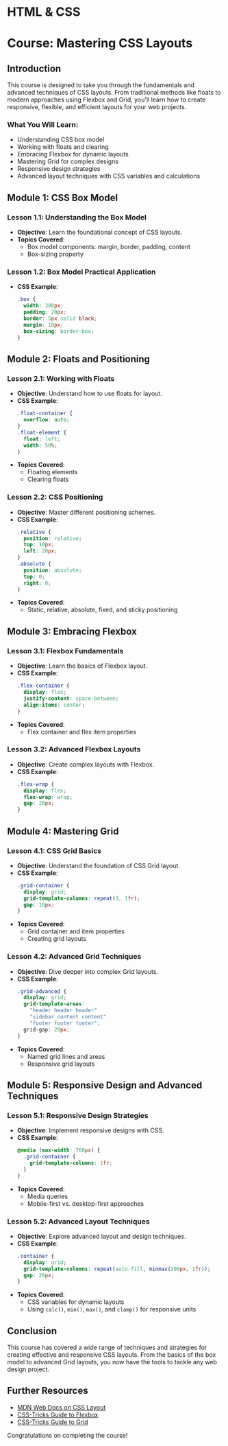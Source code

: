 # HTML & CSS
# Course: Mastering CSS Layouts

## Introduction

This course is designed to take you through the fundamentals and advanced techniques of CSS layouts. From traditional methods like floats to modern approaches using Flexbox and Grid, you'll learn how to create responsive, flexible, and efficient layouts for your web projects.

### What You Will Learn:

- Understanding CSS box model
- Working with floats and clearing
- Embracing Flexbox for dynamic layouts
- Mastering Grid for complex designs
- Responsive design strategies
- Advanced layout techniques with CSS variables and calculations

## Module 1: CSS Box Model

### Lesson 1.1: Understanding the Box Model

- **Objective**: Learn the foundational concept of CSS layouts.
- **Topics Covered**:
  - Box model components: margin, border, padding, content
  - Box-sizing property

### Lesson 1.2: Box Model Practical Application

- **CSS Example**:
  ```css
  .box {
    width: 300px;
    padding: 20px;
    border: 5px solid black;
    margin: 10px;
    box-sizing: border-box;
  }
  ```

## Module 2: Floats and Positioning

### Lesson 2.1: Working with Floats

- **Objective**: Understand how to use floats for layout.
- **CSS Example**:
  ```css
  .float-container {
    overflow: auto;
  }
  .float-element {
    float: left;
    width: 50%;
  }
  ```
- **Topics Covered**:
  - Floating elements
  - Clearing floats

### Lesson 2.2: CSS Positioning

- **Objective**: Master different positioning schemes.
- **CSS Example**:
  ```css
  .relative {
    position: relative;
    top: 10px;
    left: 20px;
  }
  .absolute {
    position: absolute;
    top: 0;
    right: 0;
  }
  ```
- **Topics Covered**:
  - Static, relative, absolute, fixed, and sticky positioning

## Module 3: Embracing Flexbox

### Lesson 3.1: Flexbox Fundamentals

- **Objective**: Learn the basics of Flexbox layout.
- **CSS Example**:
  ```css
  .flex-container {
    display: flex;
    justify-content: space-between;
    align-items: center;
  }
  ```
- **Topics Covered**:
  - Flex container and flex item properties

### Lesson 3.2: Advanced Flexbox Layouts

- **Objective**: Create complex layouts with Flexbox.
- **CSS Example**:
  ```css
  .flex-wrap {
    display: flex;
    flex-wrap: wrap;
    gap: 20px;
  }
  ```

## Module 4: Mastering Grid

### Lesson 4.1: CSS Grid Basics

- **Objective**: Understand the foundation of CSS Grid layout.
- **CSS Example**:
  ```css
  .grid-container {
    display: grid;
    grid-template-columns: repeat(3, 1fr);
    gap: 10px;
  }
  ```
- **Topics Covered**:
  - Grid container and item properties
  - Creating grid layouts

### Lesson 4.2: Advanced Grid Techniques

- **Objective**: Dive deeper into complex Grid layouts.
- **CSS Example**:
  ```css
  .grid-advanced {
    display: grid;
    grid-template-areas:
      "header header header"
      "sidebar content content"
      "footer footer footer";
    grid-gap: 20px;
  }
  ```
- **Topics Covered**:
  - Named grid lines and areas
  - Responsive grid layouts

## Module 5: Responsive Design and Advanced Techniques

### Lesson 5.1: Responsive Design Strategies

- **Objective**: Implement responsive designs with CSS.
- **CSS Example**:
  ```css
  @media (max-width: 768px) {
    .grid-container {
      grid-template-columns: 1fr;
    }
  }
  ```
- **Topics Covered**:
  - Media queries
  - Mobile-first vs. desktop-first approaches

### Lesson 5.2: Advanced Layout Techniques

- **Objective**: Explore advanced layout and design techniques.
- **CSS Example**:
  ```css
  .container {
    display: grid;
    grid-template-columns: repeat(auto-fill, minmax(200px, 1fr));
    gap: 20px;
  }
  ```
- **Topics Covered**:
  - CSS variables for dynamic layouts
  - Using `calc()`, `min()`, `max()`, and `clamp()` for responsive units

## Conclusion

This course has covered a wide range of techniques and strategies for creating effective and responsive CSS layouts. From the basics of the box model to advanced Grid layouts, you now have the tools to tackle any web design project.

## Further Resources

- [MDN Web Docs on CSS Layout](https://developer.mozilla.org/en-US/docs/Learn/CSS/CSS_layout)
- [CSS-Tricks Guide to Flexbox](https://css-tricks.com/snippets/css/a-guide-to-flexbox/)
- [CSS-Tricks Guide to Grid](https://css-tricks.com/snippets/css/complete-guide-grid/)

Congratulations on completing the course!
